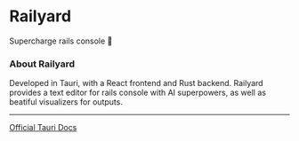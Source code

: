 # Railyard
Supercharge rails console 🚂

### About Railyard

Developed in Tauri, with a React frontend and Rust backend. Railyard provides a text editor for rails console with AI superpowers, as well as beatiful visualizers for outputs.

---

[Official Tauri Docs](https://tauri.app/reference/acl/capability/)
